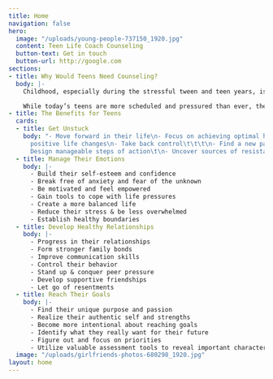 ```yaml
---
title: Home
navigation: false
hero:
  image: "/uploads/young-people-737150_1920.jpg"
  content: Teen Life Coach Counseling
  button-text: Get in touch
  button-url: http://google.com
sections:
- title: Why Would Teens Need Counseling?
  body: |-
    Childhood, especially during the stressful tween and teen years, is a time of dramatic change and growth when kids juggle conflicting messages and feelings while trying to connect to one another--and themselves--emotionally, creatively and socially.

    While today’s teens are more scheduled and pressured than ever, they are also coming of age in a world where setting aside time to teach and foster healthy human connections, creativity and self-knowledge has become more difficult to achieve. Life coach counseling guides teenagers to make positive changes so they can reach their fullest potential and gain the life they want.
- title: The Benefits for Teens
  cards:
  - title: Get Unstuck
    body: "- Move forward in their life\n- Focus on achieving optimal health\n- Create
      positive life changes\n- Take back control\t\t\t\n- Find a new path & move forward\t\t-
      Design manageable steps of action\t\n- Uncover sources of resistance"
  - title: Manage Their Emotions
    body: |-
      - Build their self-esteem and confidence
      - Break free of anxiety and fear of the unknown
      - Be motivated and feel empowered
      - Gain tools to cope with life pressures
      - Create a more balanced life
      - Reduce their stress & be less overwhelmed
      - Establish healthy boundaries
  - title: Develop Healthy Relationships
    body: |-
      - Progress in their relationships
      - Form stronger family bonds
      - Improve communication skills
      - Control their behavior
      - Stand up & conquer peer pressure
      - Develop supportive friendships
      - Let go of resentments
  - title: Reach Their Goals
    body: |-
      - Find their unique purpose and passion
      - Realize their authentic self and strengths
      - Become more intentional about reaching goals
      - Identify what they really want for their future
      - Figure out and focus on priorities
      - Utilize valuable assessment tools to reveal important characteristics about themselves
  image: "/uploads/girlfriends-photos-680298_1920.jpg"
layout: home
---
```


